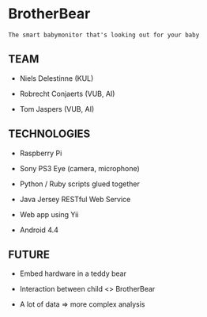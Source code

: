 BrotherBear
===========================================

	The smart babymonitor that's looking out for your baby
	
	
TEAM
----
- Niels Delestinne (KUL)

- Robrecht Conjaerts (VUB, AI)

- Tom Jaspers (VUB, AI)


TECHNOLOGIES
-------------
- Raspberry Pi

- Sony PS3 Eye (camera, microphone)

- Python / Ruby scripts glued together

- Java Jersey RESTful Web Service

- Web app using Yii

- Android 4.4


FUTURE
-------

- Embed hardware in a teddy bear

- Interaction between child <> BrotherBear

- A lot of data => more complex analysis 


